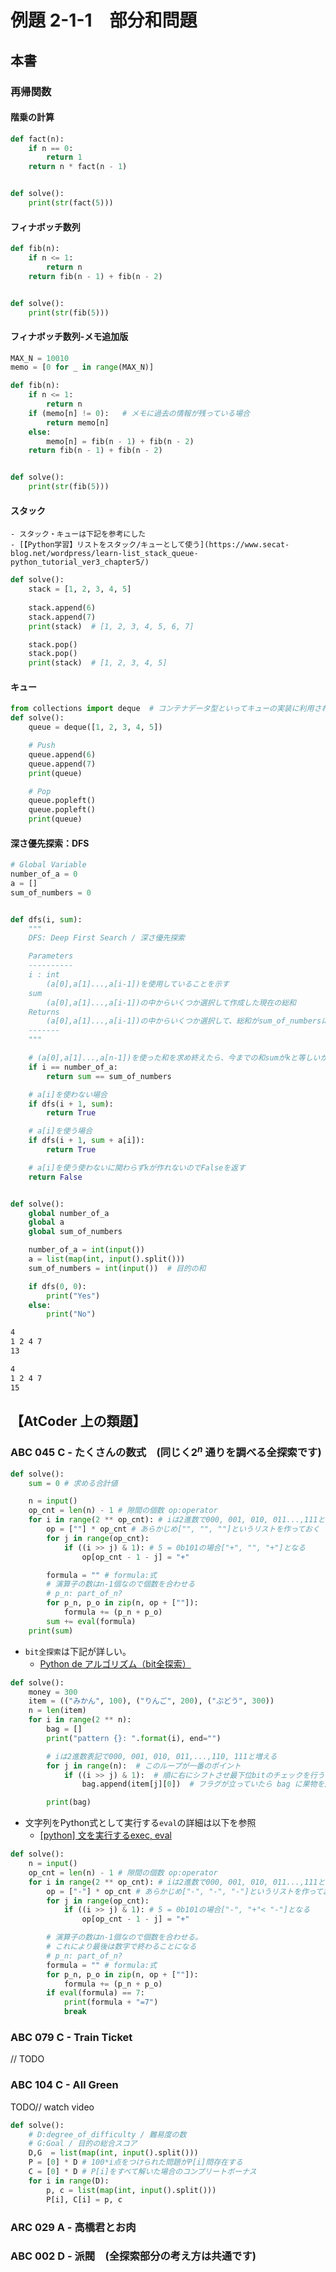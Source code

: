 # 例題 2-1-1　部分和問題
## 本書
### 再帰関数

#### 階乗の計算

``` Python
def fact(n):
    if n == 0:
        return 1
    return n * fact(n - 1)


def solve():
    print(str(fact(5)))
```

#### フィナボッチ数列

``` Python
def fib(n):
    if n <= 1:
        return n
    return fib(n - 1) + fib(n - 2)


def solve():
    print(str(fib(5)))
```

#### フィナボッチ数列-メモ追加版

``` Python
MAX_N = 10010
memo = [0 for _ in range(MAX_N)]

def fib(n):
    if n <= 1:
        return n
    if (memo[n] != 0):   # メモに過去の情報が残っている場合
        return memo[n]
    else:
        memo[n] = fib(n - 1) + fib(n - 2)
    return fib(n - 1) + fib(n - 2)


def solve():
    print(str(fib(5)))
```

#### スタック
    - スタック・キューは下記を参考にした
    - [【Python学習】リストをスタック/キューとして使う](https://www.secat-blog.net/wordpress/learn-list_stack_queue-python_tutorial_ver3_chapter5/)

``` Python
def solve():
    stack = [1, 2, 3, 4, 5]
    
    stack.append(6)
    stack.append(7)
    print(stack)  # [1, 2, 3, 4, 5, 6, 7]

    stack.pop()
    stack.pop()
    print(stack)  # [1, 2, 3, 4, 5]
```

#### キュー

``` Python
from collections import deque  # コンテナデータ型といってキューの実装に利用されるらしい。第8章で出てくるってよ
def solve():
    queue = deque([1, 2, 3, 4, 5])

    # Push
    queue.append(6)
    queue.append(7)
    print(queue)

    # Pop
    queue.popleft()
    queue.popleft()
    print(queue)
```

#### 深さ優先探索：DFS

``` Python
# Global Variable
number_of_a = 0
a = []
sum_of_numbers = 0


def dfs(i, sum):
    """
    DFS: Deep First Search / 深さ優先探索

    Parameters
    ----------
    i : int
        (a[0],a[1]...,a[i-1])を使用していることを示す
    sum
        (a[0],a[1]...,a[i-1])の中からいくつか選択して作成した現在の総和
    Returns
        (a[0],a[1]...,a[i-1])の中からいくつか選択して、総和がsum_of_numbersに等しくなるかどうか
    -------
    """

    # (a[0],a[1]...,a[n-1])を使った和を求め終えたら、今までの和sumがkと等しいかを返す（終点）
    if i == number_of_a:
        return sum == sum_of_numbers

    # a[i]を使わない場合
    if dfs(i + 1, sum):
        return True

    # a[i]を使う場合
    if dfs(i + 1, sum + a[i]):
        return True

    # a[i]を使う使わないに関わらずkが作れないのでFalseを返す
    return False


def solve():
    global number_of_a
    global a
    global sum_of_numbers

    number_of_a = int(input())
    a = list(map(int, input().split()))
    sum_of_numbers = int(input())  # 目的の和

    if dfs(0, 0):
        print("Yes")
    else:
        print("No")
```

```sh
4
1 2 4 7
13
```

```sh
4
1 2 4 7
15
```

## 【AtCoder 上の類題】
### ABC 045 C - たくさんの数式　(同じく$2^n$ 通りを調べる全探索です)

``` Python
def solve():
    sum = 0 # 求める合計値

    n = input()
    op_cnt = len(n) - 1 # 隙間の個数 op:operator
    for i in range(2 ** op_cnt): # iは2進数で000, 001, 010, 011...,111と遷移する
        op = [""] * op_cnt # あらかじめ["", "", ""]というリストを作っておく
        for j in range(op_cnt):
            if ((i >> j) & 1): # 5 = 0b101の場合["+", "", "+"]となる
                op[op_cnt - 1 - j] = "+"

        formula = "" # formula:式
        # 演算子の数はn-1個なので個数を合わせる
        # p_n: part_of_n?
        for p_n, p_o in zip(n, op + [""]):
            formula += (p_n + p_o)
        sum += eval(formula)
    print(sum)
```

- `bit全探索`は下記が詳しい。
    - [Python de アルゴリズム（bit全探索）](https://qiita.com/gogotealove/items/11f9e83218926211083a)

``` Python
def solve():
    money = 300
    item = (("みかん", 100), ("りんご", 200), ("ぶどう", 300))
    n = len(item)
    for i in range(2 ** n):
        bag = []
        print("pattern {}: ".format(i), end="")

        # iは2進数表記で000, 001, 010, 011,...,110, 111と増える
        for j in range(n):  # このループが一番のポイント
            if ((i >> j) & 1):  # 順に右にシフトさせ最下位bitのチェックを行う
                bag.append(item[j][0])  # フラグが立っていたら bag に果物を詰める

        print(bag)
```

- 文字列をPython式として実行する`eval`の詳細は以下を参照
    - [\[python\] 文を実行するexec, eval](https://qiita.com/Kodaira_/items/30c84806b61792b613f2)

``` Python
def solve():
    n = input()
    op_cnt = len(n) - 1 # 隙間の個数 op:operator
    for i in range(2 ** op_cnt): # iは2進数で000, 001, 010, 011...,111と遷移する
        op = ["-"] * op_cnt # あらかじめ["-", "-", "-"]というリストを作っておく
        for j in range(op_cnt):
            if ((i >> j) & 1): # 5 = 0b101の場合["-", "+"< "-"]となる
                op[op_cnt - 1 - j] = "+"

        # 演算子の数はn-1個なので個数を合わせる。
        # これにより最後は数字で終わることになる
        # p_n: part_of_n?
        formula = "" # formula:式
        for p_n, p_o in zip(n, op + [""]):
            formula += (p_n + p_o)
        if eval(formula) == 7:
            print(formula + "=7")
            break
```

### ABC 079 C - Train Ticket
// TODO

### ABC 104 C - All Green
TODO// watch video

``` Python
def solve():
    # D:degree_of_difficulty / 難易度の数
    # G:Goal / 目的の総合スコア
    D,G  = list(map(int, input().split()))
    P = [0] * D # 100*i点をつけられた問題がP[i]問存在する
    C = [0] * D # P[i]をすべて解いた場合のコンプリートボーナス
    for i in range(D):
        p, c = list(map(int, input().split()))
        P[i], C[i] = p, c
```

### ARC 029 A - 高橋君とお肉

### ABC 002 D - 派閥　(全探索部分の考え方は共通です)